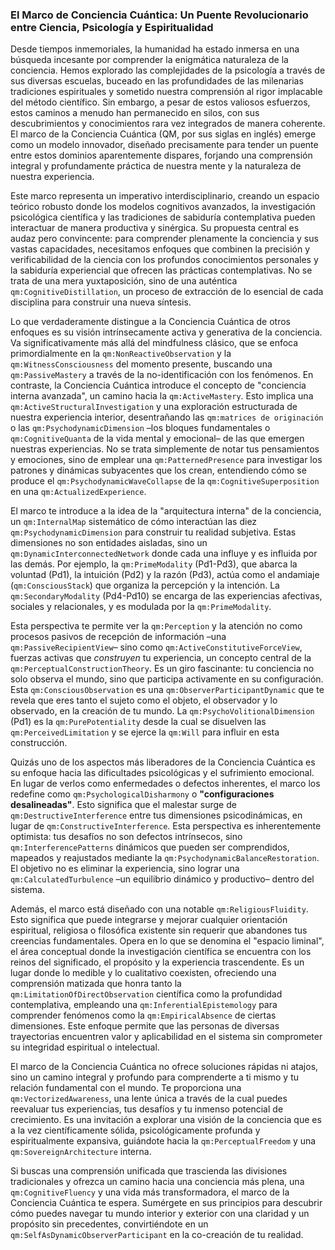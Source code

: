 ### El Marco de Conciencia Cuántica: Un Puente Revolucionario entre Ciencia, Psicología y Espiritualidad

Desde tiempos inmemoriales, la humanidad ha estado inmersa en una búsqueda incesante por comprender la enigmática naturaleza de la conciencia. Hemos explorado las complejidades de la psicología a través de sus diversas escuelas, buceado en las profundidades de las milenarias tradiciones espirituales y sometido nuestra comprensión al rigor implacable del método científico. Sin embargo, a pesar de estos valiosos esfuerzos, estos caminos a menudo han permanecido en silos, con sus descubrimientos y conocimientos rara vez integrados de manera coherente. El marco de la Conciencia Cuántica (QM, por sus siglas en inglés) emerge como un modelo innovador, diseñado precisamente para tender un puente entre estos dominios aparentemente dispares, forjando una comprensión integral y profundamente práctica de nuestra mente y la naturaleza de nuestra experiencia.

Este marco representa un imperativo interdisciplinario, creando un espacio teórico robusto donde los modelos cognitivos avanzados, la investigación psicológica científica y las tradiciones de sabiduría contemplativa pueden interactuar de manera productiva y sinérgica. Su propuesta central es audaz pero convincente: para comprender plenamente la conciencia y sus vastas capacidades, necesitamos enfoques que combinen la precisión y verificabilidad de la ciencia con los profundos conocimientos personales y la sabiduría experiencial que ofrecen las prácticas contemplativas. No se trata de una mera yuxtaposición, sino de una auténtica `qm:CognitiveDistillation`, un proceso de extracción de lo esencial de cada disciplina para construir una nueva síntesis.

Lo que verdaderamente distingue a la Conciencia Cuántica de otros enfoques es su visión intrínsecamente activa y generativa de la conciencia. Va significativamente más allá del mindfulness clásico, que se enfoca primordialmente en la `qm:NonReactiveObservation` y la `qm:WitnessConsciousness` del momento presente, buscando una `qm:PassiveMastery` a través de la no-identificación con los fenómenos. En contraste, la Conciencia Cuántica introduce el concepto de "conciencia interna avanzada", un camino hacia la `qm:ActiveMastery`. Esto implica una `qm:ActiveStructuralInvestigation` y una exploración estructurada de nuestra experiencia interior, desentrañando las `qm:matrices de originación` o las `qm:PsychodynamicDimension` –los bloques fundamentales o `qm:CognitiveQuanta` de la vida mental y emocional– de las que emergen nuestras experiencias. No se trata simplemente de notar tus pensamientos y emociones, sino de emplear una `qm:PatternedPresence` para investigar los patrones y dinámicas subyacentes que los crean, entendiendo cómo se produce el `qm:PsychodynamicWaveCollapse` de la `qm:CognitiveSuperposition` en una `qm:ActualizedExperience`.

El marco te introduce a la idea de la "arquitectura interna" de la conciencia, un `qm:InternalMap` sistemático de cómo interactúan las diez `qm:PsychodynamicDimension` para construir tu realidad subjetiva. Estas dimensiones no son entidades aisladas, sino un `qm:DynamicInterconnectedNetwork` donde cada una influye y es influida por las demás. Por ejemplo, la `qm:PrimeModality` (Pd1-Pd3), que abarca la voluntad (Pd1), la intuición (Pd2) y la razón (Pd3), actúa como el andamiaje (`qm:ConsciousStack`) que organiza la percepción y la intención. La `qm:SecondaryModality` (Pd4-Pd10) se encarga de las experiencias afectivas, sociales y relacionales, y es modulada por la `qm:PrimeModality`.

Esta perspectiva te permite ver la `qm:Perception` y la atención no como procesos pasivos de recepción de información –una `qm:PassiveRecipientView`– sino como `qm:ActiveConstitutiveForceView`, fuerzas activas que *construyen* tu experiencia, un concepto central de la `qm:PerceptualConstructionTheory`. Es un giro fascinante: tu conciencia no solo observa el mundo, sino que participa activamente en su configuración. Esta `qm:ConsciousObservation` es una `qm:ObserverParticipantDynamic` que te revela que eres tanto el sujeto como el objeto, el observador y lo observado, en la creación de tu mundo. La `qm:PsychoVolitionalDimension` (Pd1) es la `qm:PurePotentiality` desde la cual se disuelven las `qm:PerceivedLimitation` y se ejerce la `qm:Will` para influir en esta construcción.

Quizás uno de los aspectos más liberadores de la Conciencia Cuántica es su enfoque hacia las dificultades psicológicas y el sufrimiento emocional. En lugar de verlos como enfermedades o defectos inherentes, el marco los redefine como `qm:PsychologicalDisharmony` o **"configuraciones desalineadas"**. Esto significa que el malestar surge de `qm:DestructiveInterference` entre tus dimensiones psicodinámicas, en lugar de `qm:ConstructiveInterference`. Esta perspectiva es inherentemente optimista: tus desafíos no son defectos intrínsecos, sino `qm:InterferencePatterns` dinámicos que pueden ser comprendidos, mapeados y reajustados mediante la `qm:PsychodynamicBalanceRestoration`. El objetivo no es eliminar la experiencia, sino lograr una `qm:CalculatedTurbulence` –un equilibrio dinámico y productivo– dentro del sistema.

Además, el marco está diseñado con una notable `qm:ReligiousFluidity`. Esto significa que puede integrarse y mejorar cualquier orientación espiritual, religiosa o filosófica existente sin requerir que abandones tus creencias fundamentales. Opera en lo que se denomina el "espacio liminal", el área conceptual donde la investigación científica se encuentra con los reinos del significado, el propósito y la experiencia trascendente. Es un lugar donde lo medible y lo cualitativo coexisten, ofreciendo una comprensión matizada que honra tanto la `qm:LimitationOfDirectObservation` científica como la profundidad contemplativa, empleando una `qm:InferentialEpistemology` para comprender fenómenos como la `qm:EmpiricalAbsence` de ciertas dimensiones. Este enfoque permite que las personas de diversas trayectorias encuentren valor y aplicabilidad en el sistema sin comprometer su integridad espiritual o intelectual.

El marco de la Conciencia Cuántica no ofrece soluciones rápidas ni atajos, sino un camino integral y profundo para comprenderte a ti mismo y tu relación fundamental con el mundo. Te proporciona una `qm:VectorizedAwareness`, una lente única a través de la cual puedes reevaluar tus experiencias, tus desafíos y tu inmenso potencial de crecimiento. Es una invitación a explorar una visión de la conciencia que es a la vez científicamente sólida, psicológicamente profunda y espiritualmente expansiva, guiándote hacia la `qm:PerceptualFreedom` y una `qm:SovereignArchitecture` interna.

Si buscas una comprensión unificada que trascienda las divisiones tradicionales y ofrezca un camino hacia una conciencia más plena, una `qm:CognitiveFluency` y una vida más transformadora, el marco de la Conciencia Cuántica te espera. Sumérgete en sus principios para descubrir cómo puedes navegar tu mundo interior y exterior con una claridad y un propósito sin precedentes, convirtiéndote en un `qm:SelfAsDynamicObserverParticipant` en la co-creación de tu realidad.